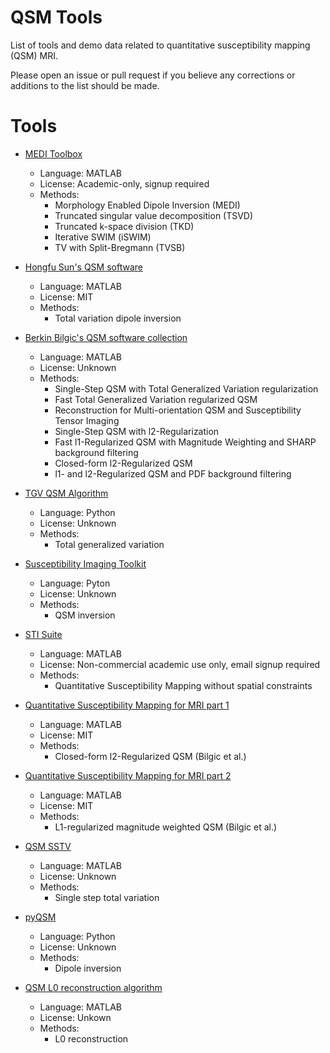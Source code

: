 # QSM Tools
List of tools and demo data related to quantitative susceptibility mapping (QSM) MRI.

Please open an issue or pull request if you believe any corrections or additions to the list should be made.

# Tools

* [MEDI Toolbox](http://weill.cornell.edu/mri/pages/qsm.html)
    * Language: MATLAB
    * License: Academic-only, signup required
    * Methods:
    	* Morphology Enabled Dipole Inversion (MEDI)
    	* Truncated singular value decomposition (TSVD)
    	* Truncated k-space division (TKD)
    	* Iterative SWIM (iSWIM)
    	* TV with Split-Bregmann (TVSB)

* [Hongfu Sun's QSM software](https://github.com/sunhongfu/QSM)
	* Language: MATLAB
	* License: MIT
	* Methods:
		* Total variation dipole inversion

* [Berkin Bilgic's QSM software collection](https://martinos.org/~berkin/software.html)
    * Language: MATLAB
    * License: Unknown
    * Methods:
        * Single-Step QSM with Total Generalized Variation regularization
        * Fast Total Generalized Variation regularized QSM
		* Reconstruction for Multi-orientation QSM and Susceptibility Tensor Imaging
		* Single-Step QSM with l2-Regularization
		* Fast l1-Regularized QSM with Magnitude Weighting and SHARP background filtering
		* Closed-form l2-Regularized QSM
		* l1- and l2-Regularized QSM and PDF background filtering

* [TGV QSM Algorithm](http://www.neuroimaging.at/pages/qsm.php)
	* Language: Python
	* License: Unknown
	* Methods:
		* Total generalized variation 

* [Susceptibility Imaging Toolkit](https://github.com/stevenxcao/susceptibility-imaging-toolkit)
	* Language: Pyton
	* License: Unknown
	* Methods:
		* QSM inversion

* [STI Suite](http://people.duke.edu/~cl160/index_files/page0001.html)
	* Language: MATLAB
	* License: Non-commercial academic use only, email signup required
	* Methods:
		* Quantitative Susceptibility Mapping without spatial constraints

* [Quantitative Susceptibility Mapping for MRI part 1](https://www.mathworks.com/matlabcentral/fileexchange/48557-quantitative-susceptibility-mapping-for-mri-part-1)
	* Language: MATLAB
	* License: MIT
	* Methods:
		* Closed-form l2-Regularized QSM (Bilgic et al.)

* [Quantitative Susceptibility Mapping for MRI part 2](https://www.mathworks.com/matlabcentral/fileexchange/50940-quantitative-susceptibility-mapping-for-mri-part-2)
	* Language: MATLAB
	* License: MIT
	* Methods:
		* L1-regularized magnitude weighted QSM (Bilgic et al.)

* [QSM SSTV](https://github.com/AlanKuurstra/qsm_sstv)
	* Language: MATLAB
	* License: Unknown
	* Methods:
		* Single step total variation

* [pyQSM](https://github.com/AlanKuurstra/pyQSM)
	* Language: Python
	* License: Unknown
	* Methods: 
		* Dipole inversion

* [QSM L0 reconstruction algorithm](https://github.com/littlepig380/QSM-L0-reconstruction-algorithm)
	* Language: MATLAB
	* License: Unkown
	* Methods: 
		* L0 reconstruction

